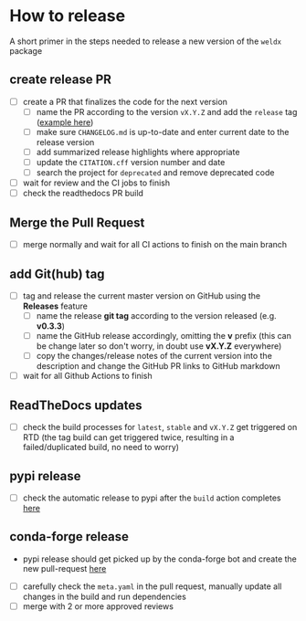 # How to release

A short primer in the steps needed to release a new version of the `weldx` package

## create release PR

- [ ] create a PR that finalizes the code for the next version
  - [ ] name the PR according to the version `vX.Y.Z` and add the `release`
    tag ([example here](https://github.com/BAMWelDX/weldx/pull/419))
  - [ ] make sure `CHANGELOG.md` is up-to-date and enter current date to the release version
  - [ ] add summarized release highlights where appropriate
  - [ ] update the `CITATION.cff` version number and date
  - [ ] search the project for `deprecated` and remove deprecated code
- [ ] wait for review and the CI jobs to finish
- [ ] check the readthedocs PR build

## Merge the Pull Request

- [ ] merge normally and wait for all CI actions to finish on the main branch

## add Git(hub) tag

- [ ] tag and release the current master version on GitHub using the **Releases** feature
  - [ ] name the release **git tag** according to the version released (e.g. **v0.3.3**)
  - [ ] name the GitHub release accordingly, omitting the **v** prefix (this can be change later so don't worry, in
    doubt use **vX.Y.Z** everywhere)
  - [ ] copy the changes/release notes of the current version into the description and change the GitHub PR links to GitHub markdown
- [ ] wait for all Github Actions to finish

## ReadTheDocs updates

- [ ] check the build processes for `latest`, `stable` and `vX.Y.Z` get triggered on RTD (the tag build can get
  triggered twice, resulting in a failed/duplicated build, no need to worry)

## pypi release

- [ ] check the automatic release to pypi after the `build` action completes [here](https://pypi.org/project/weldx/)

## conda-forge release

- pypi release should get picked up by the conda-forge bot and create the new
  pull-request [here](https://github.com/conda-forge/weldx-feedstock/pulls)
- [ ] carefully check the `meta.yaml` in the pull request, manually update all changes in the build and run dependencies
- [ ] merge with 2 or more approved reviews
